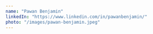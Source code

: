 ```yaml
---
name: "Pawan Benjamin"
linkedIn: "https://www.linkedin.com/in/pawanbenjamin/"
photo: "/images/pawan-benjamin.jpeg"
---
```

